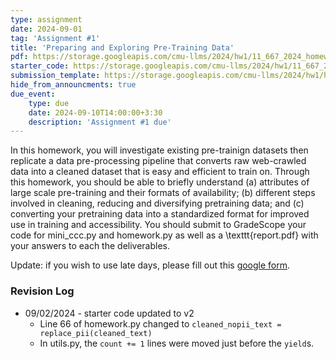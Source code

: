 ```yaml
---
type: assignment
date: 2024-09-01
tag: 'Assignment #1'
title: 'Preparing and Exploring Pre-Training Data'
pdf: https://storage.googleapis.com/cmu-llms/2024/hw1/11_667_2024_homework1_revision1.pdf
starter_code: https://storage.googleapis.com/cmu-llms/2024/hw1/11_667_2024_homework1_startercoder_revision2.zip
submission_template: https://storage.googleapis.com/cmu-llms/2024/hw1/homework1_submission_template.tex
hide_from_announcments: true
due_event: 
    type: due
    date: 2024-09-10T14:00:00+3:30
    description: 'Assignment #1 due'
---
```


In this homework, you will investigate existing pre-trainign datasets then replicate a data pre-processing pipeline that converts raw web-crawled data into a cleaned dataset that is easy and efficient to train on.
Through this homework, you should be able to briefly understand (a) attributes of large scale pre-training and their formats of availability; (b) different steps involved in cleaning, reducing and diversifying pretraining data; and (c) converting your pretraining data into a standardized format for improved use in training and accessibility.
You should submit to GradeScope your code for mini_ccc.py and homework.py as well as a \texttt{report.pdf} with your answers to each the deliverables.

Update: if you wish to use late days, please fill out this [google form](https://forms.gle/qTQNjSacURpWBySZ9).

### Revision Log

* 09/02/2024 - starter code updated to v2
  - Line 66 of homework.py changed to `cleaned_nopii_text = replace_pii(cleaned_text)`
  - In utils.py, the `count += 1` lines were moved just before the `yield`s.

